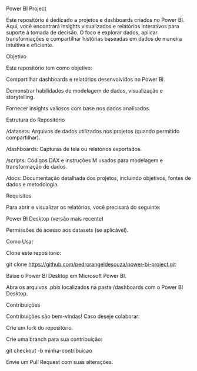 Power BI Project

Este repositório é dedicado a projetos e dashboards criados no Power BI. Aqui, você encontrará insights visualizados e relatórios interativos para suporte à tomada de decisão. O foco é explorar dados, aplicar transformações e compartilhar histórias baseadas em dados de maneira intuitiva e eficiente.

Objetivo

Este repositório tem como objetivo:

Compartilhar dashboards e relatórios desenvolvidos no Power BI.

Demonstrar habilidades de modelagem de dados, visualização e storytelling.

Fornecer insights valiosos com base nos dados analisados.

Estrutura do Repositório

/datasets: Arquivos de dados utilizados nos projetos (quando permitido compartilhar).

/dashboards: Capturas de tela ou relatórios exportados.

/scripts: Códigos DAX e instruções M usados para modelagem e transformação de dados.

/docs: Documentação detalhada dos projetos, incluindo objetivos, fontes de dados e metodologia.

Requisitos

Para abrir e visualizar os relatórios, você precisará do seguinte:

Power BI Desktop (versão mais recente)

Permissões de acesso aos datasets (se aplicável).

Como Usar

Clone este repositório:

git clone https://github.com/pedrorangeldesouza/power-bi-project.git

Baixe o Power BI Desktop em Microsoft Power BI.

Abra os arquivos .pbix localizados na pasta /dashboards com o Power BI Desktop.


Contribuições

Contribuições são bem-vindas! Caso deseje colaborar:

Crie um fork do repositório.

Crie uma branch para sua contribuição:

git checkout -b minha-contribuicao

Envie um Pull Request com suas alterações.
